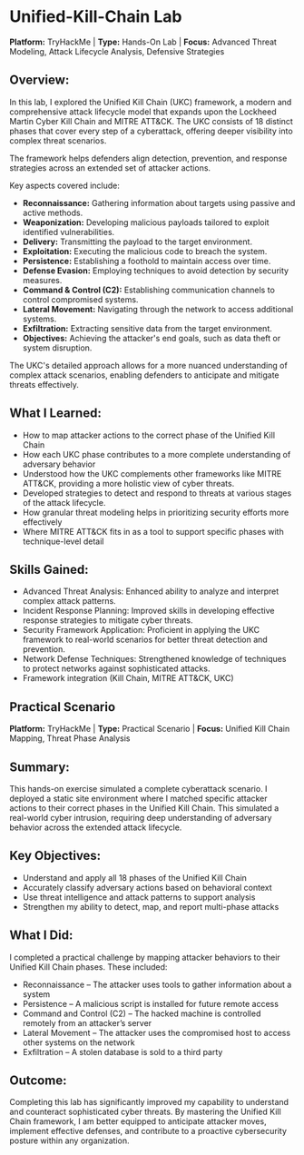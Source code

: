 # Unified-Kill-Chain Lab
<b>Platform:</b> TryHackMe | <b>Type:</b> Hands-On Lab | <b>Focus:</b> Advanced Threat Modeling, Attack Lifecycle Analysis, Defensive Strategies
 
## Overview:
In this lab, I explored the </b>Unified Kill Chain (UKC)</b> framework, a modern and comprehensive attack lifecycle model that expands upon the Lockheed Martin Cyber Kill Chain and MITRE ATT&CK. The UKC consists of </b>18 distinct phases</b> that cover every step of a cyberattack, offering deeper visibility into complex threat scenarios.

The framework helps defenders align detection, prevention, and response strategies across an extended set of attacker actions.

Key aspects covered include:
- <b>Reconnaissance:</b> Gathering information about targets using passive and active methods.
- <b>Weaponization:</b> Developing malicious payloads tailored to exploit identified vulnerabilities.
- <b>Delivery:</b>  Transmitting the payload to the target environment.
- <b>Exploitation:</b> Executing the malicious code to breach the system.
- <b>Persistence:</b> Establishing a foothold to maintain access over time.
- <b>Defense Evasion:</b> Employing techniques to avoid detection by security measures.
- <b>Command & Control (C2):</b> Establishing communication channels to control compromised systems.
- <b>Lateral Movement:</b> Navigating through the network to access additional systems.
- <b>Exfiltration:</b> Extracting sensitive data from the target environment.
- <b>Objectives:</b> Achieving the attacker's end goals, such as data theft or system disruption.

The UKC's detailed approach allows for a more nuanced understanding of complex attack scenarios, enabling defenders to anticipate and mitigate threats effectively. 
## What I Learned:
- How to map attacker actions to the correct phase of the Unified Kill Chain
- How each UKC phase contributes to a more complete understanding of adversary behavior
- Understood how the UKC complements other frameworks like MITRE ATT&CK, providing a more holistic view of cyber threats.
- Developed strategies to detect and respond to threats at various stages of the attack lifecycle.
- How granular threat modeling helps in prioritizing security efforts more effectively
- Where MITRE ATT&CK fits in as a tool to support specific phases with technique-level detail

## Skills Gained:
- Advanced Threat Analysis: Enhanced ability to analyze and interpret complex attack patterns.
- Incident Response Planning: Improved skills in developing effective response strategies to mitigate cyber threats.
- Security Framework Application: Proficient in applying the UKC framework to real-world scenarios for better threat detection and prevention.
- Network Defense Techniques: Strengthened knowledge of techniques to protect networks against sophisticated attacks.
- Framework integration (Kill Chain, MITRE ATT&CK, UKC)

## Practical Scenario
<b>Platform:</b> TryHackMe | <b>Type:</b> Practical Scenario | <b>Focus:</b> Unified Kill Chain Mapping, Threat Phase Analysis

## Summary:
This hands-on exercise simulated a complete cyberattack scenario. I deployed a static site environment where I matched specific attacker actions to their correct phases in the Unified Kill Chain. This simulated a real-world cyber intrusion, requiring deep understanding of adversary behavior across the extended attack lifecycle.

## Key Objectives:
- Understand and apply all 18 phases of the Unified Kill Chain
- Accurately classify adversary actions based on behavioral context
- Use threat intelligence and attack patterns to support analysis
- Strengthen my ability to detect, map, and report multi-phase attacks

## What I Did:
I completed a practical challenge by mapping attacker behaviors to their Unified Kill Chain phases. These included:
- Reconnaissance – The attacker uses tools to gather information about a system
- Persistence – A malicious script is installed for future remote access
- Command and Control (C2) – The hacked machine is controlled remotely from an attacker’s server
- Lateral Movement – The attacker uses the compromised host to access other systems on the network
- Exfiltration – A stolen database is sold to a third party



## Outcome: 
Completing this lab has significantly improved my capability to understand and counteract sophisticated cyber threats. By mastering the Unified Kill Chain framework, I am better equipped to anticipate attacker moves, implement effective defenses, and contribute to a proactive cybersecurity posture within any organization.



